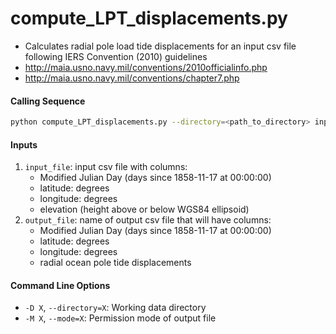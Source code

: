 compute_LPT_displacements.py
============================

 - Calculates radial pole load tide displacements for an input csv file following IERS Convention (2010) guidelines
 - http://maia.usno.navy.mil/conventions/2010officialinfo.php
 - http://maia.usno.navy.mil/conventions/chapter7.php

#### Calling Sequence
```bash
python compute_LPT_displacements.py --directory=<path_to_directory> input_file output_file
```

#### Inputs
 1. `input_file`: input csv file with columns:
    - Modified Julian Day (days since 1858-11-17 at 00:00:00)
    - latitude: degrees
    - longitude: degrees
    - elevation (height above or below WGS84 ellipsoid)
 2. `output_file`: name of output csv file that will have columns:
    - Modified Julian Day (days since 1858-11-17 at 00:00:00)
    - latitude: degrees
    - longitude: degrees
    - radial ocean pole tide displacements

#### Command Line Options
 - `-D X`, `--directory=X`: Working data directory
 - `-M X`, `--mode=X`: Permission mode of output file
